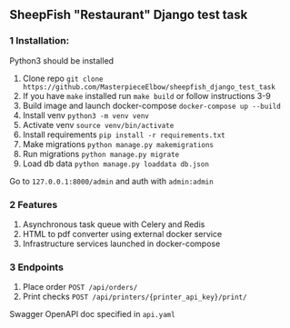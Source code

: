 ## SheepFish "Restaurant" Django test task

### 1 Installation:

Python3 should be installed

1. Clone repo `git clone https://github.com/MasterpieceElbow/sheepfish_django_test_task`
2. If you have `make` installed run `make build` or follow instructions 3-9
3. Build image and launch docker-compose `docker-compose up --build`
4. Install venv `python3 -m venv venv`
5. Activate venv `source venv/bin/activate`
6. Install requirements `pip install -r requirements.txt`
7. Make migrations `python manage.py makemigrations`
8. Run migrations `python manage.py migrate`
9. Load db data `python manage.py loaddata db.json`

Go to `127.0.0.1:8000/admin` and auth with `admin:admin`

### 2 Features

1. Asynchronous task queue with Celery and Redis
2. HTML to pdf converter using external docker service
3. Infrastructure services launched in docker-compose

### 3 Endpoints

1. Place order `POST /api/orders/`
2. Print checks `POST /api/printers/{printer_api_key}/print/`

Swagger OpenAPI doc specified in `api.yaml`
